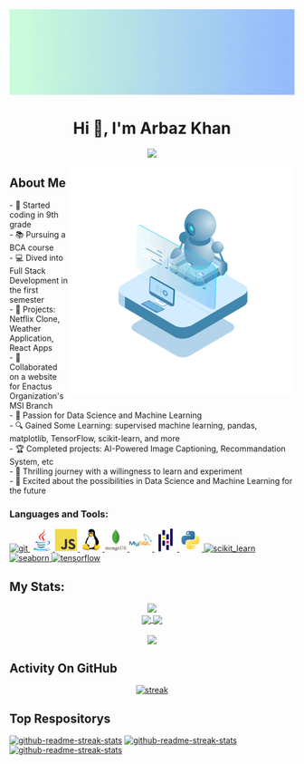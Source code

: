 <img src="https://github.com/Arbazkhan-cs/Arbazkhan-cs/blob/main/banner.gif">

<h1 align="center">Hi 👋, I'm Arbaz Khan</h1>
<a href="https://github.com/Arbazkhan-cs">
  <p align="center">
  <img src="https://readme-typing-svg.demolab.com/?lines=A%20Passionate%20Data%20Scienctist%20And%20Machine%20Learning%20Engineer&center=true&width=800&height=40&color=ffffff&vCenter=true&pause=1000&size=25" /> <br> 
  </p>
</a>

<a href="https://github.com/Arbazkhan-cs">
  <img align="right" alt="Codding" width="400" src="https://github.com/Arbazkhan-cs/Arbazkhan-cs/blob/main/Machine-Learning.gif">
</a>
<h2>About Me</h2>
- 👦 Started coding in 9th grade <br>
- 📚 Pursuing a BCA course <br>
- 💻 Dived into Full Stack Development in the first semester <br>
- 🎯 Projects: Netflix Clone, Weather Application, React Apps <br>
- 🤝 Collaborated on a website for Enactus Organization's MSI Branch <br>
- 🧠 Passion for Data Science and Machine Learning <br>
- 🔍 Gained Some Learning: supervised machine learning, pandas, matplotlib, TensorFlow, scikit-learn, and more<br>
- 🏆 Completed projects: AI-Powered Image Captioning, Recommandation System, etc<br>
- 🌟 Thrilling journey with a willingness to learn and experiment <br>
- 🚀 Excited about the possibilities in Data Science and Machine Learning for the future <br>



<h3 align="left">Languages and Tools:</h3>
<p align="left"> <a href="https://git-scm.com/" target="_blank" rel="noreferrer"> <img src="https://www.vectorlogo.zone/logos/git-scm/git-scm-icon.svg" alt="git" width="40" height="40"/> </a> <a href="https://www.java.com" target="_blank" rel="noreferrer"> <img src="https://raw.githubusercontent.com/devicons/devicon/master/icons/java/java-original.svg" alt="java" width="40" height="40"/> </a> <a href="https://developer.mozilla.org/en-US/docs/Web/JavaScript" target="_blank" rel="noreferrer"> <img src="https://raw.githubusercontent.com/devicons/devicon/master/icons/javascript/javascript-original.svg" alt="javascript" width="40" height="40"/> </a> <a href="https://www.linux.org/" target="_blank" rel="noreferrer"> <img src="https://raw.githubusercontent.com/devicons/devicon/master/icons/linux/linux-original.svg" alt="linux" width="40" height="40"/> </a> <a href="https://www.mongodb.com/" target="_blank" rel="noreferrer"> <img src="https://raw.githubusercontent.com/devicons/devicon/master/icons/mongodb/mongodb-original-wordmark.svg" alt="mongodb" width="40" height="40"/> </a> <a href="https://www.mysql.com/" target="_blank" rel="noreferrer"> <img src="https://raw.githubusercontent.com/devicons/devicon/master/icons/mysql/mysql-original-wordmark.svg" alt="mysql" width="40" height="40"/> </a> <a href="https://pandas.pydata.org/" target="_blank" rel="noreferrer"> <img src="https://raw.githubusercontent.com/devicons/devicon/2ae2a900d2f041da66e950e4d48052658d850630/icons/pandas/pandas-original.svg" alt="pandas" width="40" height="40"/> </a> <a href="https://www.python.org" target="_blank" rel="noreferrer"> <img src="https://raw.githubusercontent.com/devicons/devicon/master/icons/python/python-original.svg" alt="python" width="40" height="40"/> </a> <a href="https://scikit-learn.org/" target="_blank" rel="noreferrer"> <img src="https://upload.wikimedia.org/wikipedia/commons/0/05/Scikit_learn_logo_small.svg" alt="scikit_learn" width="40" height="40"/> </a> <a href="https://seaborn.pydata.org/" target="_blank" rel="noreferrer"> <img src="https://seaborn.pydata.org/_images/logo-mark-lightbg.svg" alt="seaborn" width="40" height="40"/> </a> <a href="https://www.tensorflow.org" target="_blank" rel="noreferrer"> <img src="https://www.vectorlogo.zone/logos/tensorflow/tensorflow-icon.svg" alt="tensorflow" width="40" height="40"/> </a> </p>

## My Stats:
<div align="center">
  <a href="https://github.com/Arbazkhan-cs">
  <img height="200px" src="https://github-readme-stats.vercel.app/api?username=Arbazkhan-cs&hide_border=true&show_icons=true&count_private=true&theme=gruvbox&bg_color=151515">
    <br>
    <img align="center" src="http://github-profile-summary-cards.vercel.app/api/cards/repos-per-language?username=Arbazkhan-cs&theme=gruvbox&bg_color=151515" height="180em"/>
    <img align="center" src="http://github-profile-summary-cards.vercel.app/api/cards/productive-time?username=Arbazkhan-cs&theme=gruvbox&bg_color=151515" height="180em"/>
    <br> <br>
    <img align="center" src="http://github-profile-summary-cards.vercel.app/api/cards/profile-details?username=Arbazkhan-cs&theme=gruvbox&bg_color=151515"/>
  </a>
</div>

## Activity On GitHub
<p align="center">
  <a href="https://github.com/Arbazkhan-cs">      
<img title="stats" alt="streak" src="https://github-readme-streak-stats.herokuapp.com/?user=Arbazkhan-cs&theme=dark&hide_border=true&stroke=f53b3b"/>
  </a> 
</p>


## Top Respositorys
  <p align="left">
     <a href="https://github.com/Arbazkhan-cs/AI-Powered-Image-Captioning"><img width="278" src="https://denvercoder1-github-readme-stats.vercel.app/api/pin/?username=Arbazkhan-cs&repo=AI-Powered-Image-Captioning&theme=react&bg_color=1F222E&title_color=F8D866&hide_border=true&icon_color=F8D866&show_icons=false" alt="github-readme-streak-stats"></a>
    <a href="https://github.com/Arbazkhan-cs/Movies-Recommend-System"><img width="278" src="https://denvercoder1-github-readme-stats.vercel.app/api/pin/?username=Arbazkhan-cs&repo=Movies-Recommend-System&theme=react&bg_color=1F222E&title_color=F8D866&hide_border=true&icon_color=F8D866&show_icons=false" alt="github-readme-streak-stats"></a>
   <a href="https://github.com/Arbazkhan-cs/Enactus-Project"><img width="278" src="https://denvercoder1-github-readme-stats.vercel.app/api/pin/?username=Arbazkhan-cs&repo=Enactus-Project&theme=react&bg_color=1F222E&title_color=F8D866&hide_border=true&icon_color=F8D866&show_icons=false" alt="github-readme-streak-stats"></a>
  </p>

